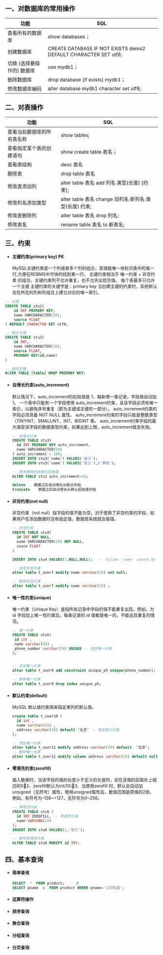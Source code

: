 ## 一、对数据库的常用操作

| 功能                       | **SQL**                                                      |
| -------------------------- | ------------------------------------------------------------ |
| 查看所有的数据库           | show databases；                                             |
| 创建数据库                 | CREATE DATABASE IF NOT EXISTS demo2 DEFAULT CHARACTER SET utf8; |
| 切换 (选择要操作的) 数据库 | use mydb1；                                                  |
| 删除数据库                 | drop database [if exists] mydb1；                            |
| 修改数据库编码             | alter database mydb1 character set utf8;                     |

## 二、对表操作

| 功能                       | **SQL**                                                |
| -------------------------- | ------------------------------------------------------ |
| 查看当前数据库的所有表名称 | show tables;                                           |
| 查看指定某个表的创建语句   | show create table 表名；                               |
| 查看表结构                 | desc 表名                                              |
| 删除表                     | drop table 表名                                        |
| 修改表添加列               | alter table 表名 add 列名 类型(长度) [约束];           |
| 修改列名添加类型           | alter table 表名 change 旧列名 新列名 类型(长度) 约束; |
| 修改表删除列               | alter table 表名 drop 列名;                            |
| 修改表名                   | rename table 表名 to 新表名;                           |

## 三、约束

- #### 主键约束(primary key) PK

  MySQL主键约束是一个列或者多个列的组合，其值能唯一地标识表中的每一行,方便在RDBMS中尽快的找到某一行。
  主键约束相当于 唯一约束 + 非空约束 的组合，主键约束列不允许重复，也不允许出现空值。
  每个表最多只允许一个主键
  主键约束的关键字是：primary key
  当创建主键的约束时，系统默认会在所在的列和列组合上建立对应的唯一索引。

```sql
-- 主键
CREATE TABLE stu1(
	id INT PRIMARY KEY,
	name VARCHARACTER(20),
	source FLOAT
) DEFAULT CHARACTER SET utf8;

-- 联合主键
CREATE TABLE stu2(
	id INT,
	name VARCHARACTER(20),
	source FLOAT,
	PRIMARY KEY(id,name)
)

-- 删除主键
ALTER TABLE [table] DROP PRIMARY KEY;
```

- #### 自增长约束(auto_increment)

  默认情况下，auto_increment的初始值是 1，每新增一条记录，字段值自动加 1。
  一个表中只能有一个字段使用 auto_increment约束，且该字段必须有唯一索引，以避免序号重复（即为主键或主键的一部分）。
  auto_increment约束的字段必须具备 NOT NULL 属性。
  auto_increment约束的字段只能是整数类型（TINYINT、SMALLINT、INT、BIGINT 等。
  auto_increment约束字段的最大值受该字段的数据类型约束，如果达到上限，auto_increment就会失效。

  ```sql
  -- 自增长约束
  CREATE TABLE stu3(
  	id INT PRIMARY KEY auto_increment,
  	name VARCHARACTER(20)
  ) auto_increment = 100;
  INSERT INTO stu3(`name`) VALUES('张三');
  INSERT INTO stu3(`name`) VALUES('张三'),('李四');
  
  -- 修改表格的自增长初始值
  ALTER TABLE stu1 auto_increment=10;
  
  delete    数据之后自动增长从断点开始
  truncate    数据之后自动增长从默认起始值开始
  ```

  

- #### 非空约束(not null)

  非空约束（not null）指字段的值不能为空。对于使用了非空约束的字段，如果用户在添加数据时没有指定值，数据库系统就会报错。

  ```sql
  -- 非空约束  
  CREATE TABLE stu4(
  	id INT NOT NULL,
  	name VARCHARACTER(20) NOT NULL,
  	souce FLOAT
  )
  
  INSERT INTO stu4 VALUES(1,NULL,NULL);  --  Column 'name' cannot be null
  
  -- 指定非空约束
  alter table t_user7 modify name varchar(20) not null; 
  
  -- 删除非空约束
  alter table t_user7 modify name varchar(20) ; 
  ```

- #### 唯一性约束(unique)

  唯一约束（Unique Key）是指所有记录中字段的值不能重复出现。例如，为 id 字段加上唯一性约束后，每条记录的 id 值都是唯一的，不能出现重复的情况。

  ```sql
  -- 唯一约束
  CREATE TABLE stu5( 
   id int , 
   name varchar(20) , 
   phone_number varchar(20) UNIQUE -- 指定唯一约束 
  );
  
  
  -- 添加唯一约束
  alter table t_user9 add constraint unique_ph unique(phone_number);
  
  -- 删除唯一约束
  alter table t_user9 drop index unique_ph;
  ```

  

- #### 默认约束(default)

  MySQL 默认值约束用来指定某列的默认值。

  ```sql
  create table t_user10 ( 
    id int , 
    name varchar(20) , 
    address varchar(20) default ‘北京’ -- 指定默认约束 
  );
  
  -- 添加唯一约束
  alter table t_user11 modify address varchar(20) default  ‘北京’;
  -- 删除唯一约束
  alter table t_user11 modify column address varchar(20) default null;
  ```

- #### 零填充约束(zerofill)

  插入数据时，当该字段的值的长度小于定义的长度时，会在该值的前面补上相应的02、zerofill默认为int(10)3、当使用zerofill 时，默认会自动加unsigned（无符号）属性，使用unsigned属性后，数值范围是原值的2倍，例如，有符号为-128~+127，无符号为0~256。

  ```sql
  -- 零填充约束
  CREATE TABLE stu6 ( 
    id INT ZEROFILL, -- 零填充约束
    name VARCHAR(20)   
  );
  INSERT INTO stu6 VALUES(1,'张三');
  
  -- 删除零填充约束
  ALTER TABLE stu6 MODIFY id INT;
  ```

## 四、基本查询

- #### 简单查询

  ```sql
  SELECT  *  FROM product;  -- 查
  SELECT pname 	c  FROM product WHERE pname='三只松鼠';
  ```

  

- #### 运算符操作

- #### 排序查询

- #### 聚合查询

- #### 分组查询

- #### 分页查询

